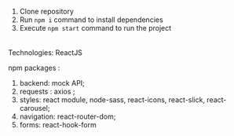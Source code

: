1. Clone repository
2. Run `npm i` command to install dependencies
3. Execute `npm start` command to run the project



######

Technologies: ReactJS

npm packages : 

1. backend: mock API;
2. requests :  axios ;
3. styles: react module, node-sass, react-icons, react-slick, react-carousel;
4. navigation: react-router-dom;
5. forms: react-hook-form


